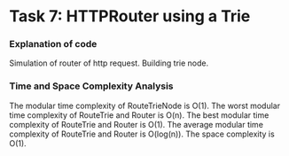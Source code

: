 # Task 7: HTTPRouter using a Trie

### Explanation of code
Simulation of router of http request. Building trie node.

### Time and Space Complexity Analysis
The modular time complexity of RouteTrieNode is O(1). The worst modular time complexity of RouteTrie and Router is O(n). The best modular time complexity of RouteTrie and Router is O(1). The average modular time complexity of RouteTrie and Router is O(log(n)). The space complexity is O(1).
